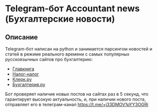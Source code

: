 # Telegram-бот Accountant news (Бухгалтерские новости)

## Описание
Telegram-бот написан на python и занимается парсингом новостей и статей в режиме реального времени с самых популярных русскоязычных сайтов про бухгалтерию:

- [Главкнига](https://glavkniga.ru/)
- [Налог-налог](https://nalog-nalog.ru/)
- [Клерк.ру](https://www.klerk.ru/)
- [Бухгалтерия.ру](https://www.buhgalteria.ru/)

Бот проверяет наличие новых постов на сайтах раз в 5 секунд, что гарантирует высокую актуальность, и, при наличии нового поста, отправляет его в телеграм-канал https://t.me/+j33DMOV1pYY3OGRi
